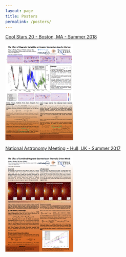 ```yaml
---
layout: page
title: Posters
permalink: /posters/
---
```



<a href="/images/Posters/Poster_CoolStars.pdf"> Cool Stars 20 - Boston, MA - Summer 2018 </a>

<img src="/images/Posters/Poster_CoolStars.png" height="300px">


<a href="/images/Posters/Poster_NAM.pdf">  National Astronomy Meeting - Hull, UK - Summer 2017 </a>

<img src="/images/Posters/Poster_NAM.png" height="300px">



